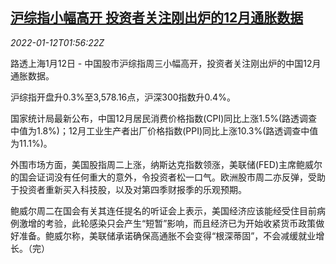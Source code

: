 <!--1641952862000-->
[沪综指小幅高开 投资者关注刚出炉的12月通胀数据](https://cn.reuters.com/article/china-stock-market-open-0112-idCNKBS2JM048)
------

<div><i>2022-01-12T01:56:22Z</i></div><p>路透上海1月12日 - 中国股市沪综指周三小幅高开，投资者关注刚出炉的中国12月通胀数据。</p><p>沪综指开盘升0.3%至3,578.16点，沪深300指数升0.4%。</p><p>国家统计局最新公布，中国12月居民消费价格指数(CPI)同比上涨1.5%(路透调查中值为1.8%)；12月工业生产者出厂价格指数(PPI)同比上涨10.3%(路透调查中值为11.1%)。</p><p>外围市场方面，美国股指周二上涨，纳斯达克指数领涨，美联储(FED)主席鲍威尔的国会证词没有任何重大的意外，令投资者松一口气。欧洲股市周二亦反弹，受助于投资者重新买入科技股，以及对第四季财报季的乐观预期。</p><p>鲍威尔周二在国会有关其连任提名的听证会上表示，美国经济应该能经受住目前病例激增的考验，此轮感染只会产生“短暂”影响，而且经济已为开始收紧货币政策做好准备。鲍威尔称，美联储承诺确保高通胀不会变得“根深蒂固”，不会减缓就业增长。（完）</p>
